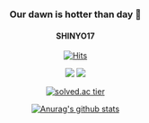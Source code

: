 <div align=center>

### Our dawn is hotter than day 🌠
#### SHINYO17



[![Hits](https://hits.seeyoufarm.com/api/count/incr/badge.svg?url=https%3A%2F%2Fgithub.com%2Fshinyo17&count_bg=%2379C83D&title_bg=%23555555&icon=&icon_color=%23E7E7E7&title=hits&edge_flat=false)](https://hits.seeyoufarm.com)

<img src="https://img.shields.io/badge/Flutter-02569B?style=flat-square&logo=Flutter&logoColor=white"/></a>
<img src="https://img.shields.io/badge/Ruby on Rails-CC0000?style=flat-square&logo=Ruby on Rails&logoColor=white"/></a>

[![solved.ac tier](http://mazassumnida.wtf/api/generate_badge?boj=shinyo17)](https://solved.ac/shinyo17)

[![Anurag's github stats](https://github-readme-stats.vercel.app/api?username=shinyo17)](https://github.com/anuraghazra/github-readme-stats)

</div>
<!--
**shinyo17/shinyo17** is a ✨ _special_ ✨ repository because its `README.md` (this file) appears on your GitHub profile.

Here are some ideas to get you started:

- 🔭 I’m currently working on ...
- 🌱 I’m currently learning ...
- 👯 I’m looking to collaborate on ...
- 🤔 I’m looking for help with ...
- 💬 Ask me about ...
- 📫 How to reach me: ...
- 😄 Pronouns: ...
- ⚡ Fun fact: ...
-->
